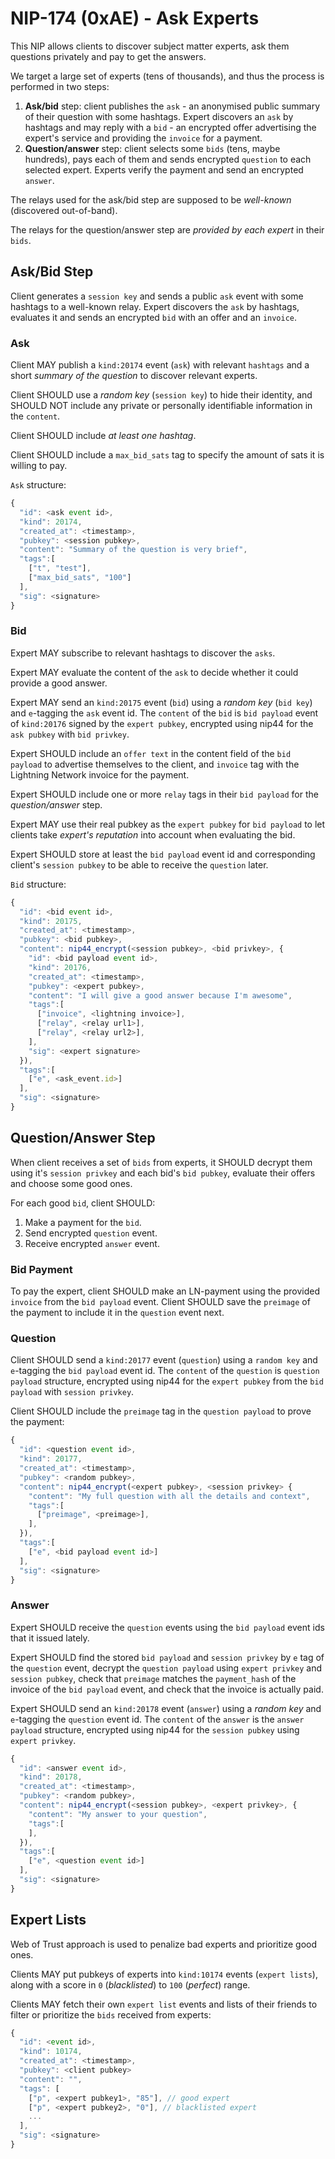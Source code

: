 # NIP-174 (0xAE) - Ask Experts

This NIP allows clients to discover subject matter experts, ask them questions privately and pay to get the answers.

We target a large set of experts (tens of thousands), and thus the process is performed in two steps:

1. **Ask/bid** step: client publishes the `ask` - an anonymised public summary of their question with some hashtags. Expert discovers an `ask` by hashtags and may reply with a `bid` - an encrypted offer advertising the expert's service and providing the `invoice` for a payment.
2. **Question/answer** step: client selects some `bids` (tens, maybe hundreds), pays each of them and sends encrypted `question` to each selected expert. Experts verify the payment and send an encrypted `answer`.   

The relays used for the ask/bid step are supposed to be *well-known* (discovered out-of-band). 

The relays for the question/answer step are *provided by each expert* in their `bids`.

## Ask/Bid Step

Client generates a `session key` and sends a public `ask` event with some hashtags to a well-known relay. Expert discovers the `ask` by hashtags, evaluates it and sends an encrypted `bid` with an offer and an `invoice`.

### Ask

Client MAY publish a `kind:20174` event (`ask`) with relevant `hashtags` and a short *summary of the question* to discover relevant experts.

Client SHOULD use a *random key* (`session key`) to hide their identity, and SHOULD NOT include any private or personally identifiable information in the `content`. 

Client SHOULD include *at least one hashtag*. 

Client SHOULD include a `max_bid_sats` tag to specify the amount of sats it is willing to pay.

`Ask` structure:
```js
{
  "id": <ask event id>,
  "kind": 20174,
  "created_at": <timestamp>,
  "pubkey": <session pubkey>,
  "content": "Summary of the question is very brief",
  "tags":[
    ["t", "test"],
    ["max_bid_sats", "100"]
  ],
  "sig": <signature>
}
```

### Bid

Expert MAY subscribe to relevant hashtags to discover the `asks`. 

Expert MAY evaluate the content of the `ask` to decide whether it could provide a good answer. 

Expert MAY send an `kind:20175` event (`bid`) using a *random key* (`bid key`) and `e`-tagging the `ask` event id. The `content` of the `bid` is `bid payload` event of `kind:20176` signed by the `expert pubkey`, encrypted using nip44 for the `ask pubkey` with `bid privkey`. 

Expert SHOULD include an `offer text` in the content field of the `bid payload` to advertise themselves to the client, and `invoice` tag with the Lightning Network invoice for the payment. 

Expert SHOULD include one or more `relay` tags in their `bid payload` for the *question/answer* step.

Expert MAY use their real pubkey as the `expert pubkey` for `bid payload` to let clients take *expert's reputation* into account when evaluating the bid.

Expert SHOULD store at least the `bid payload` event id and corresponding client's `session pubkey` to be able to receive the `question` later.

`Bid` structure:
```js
{
  "id": <bid event id>,
  "kind": 20175,
  "created_at": <timestamp>,
  "pubkey": <bid pubkey>,
  "content": nip44_encrypt(<session pubkey>, <bid privkey>, {
    "id": <bid payload event id>,
    "kind": 20176,
    "created_at": <timestamp>,
    "pubkey": <expert pubkey>,
    "content": "I will give a good answer because I'm awesome",
    "tags":[
      ["invoice", <lightning invoice>],
      ["relay", <relay url1>],
      ["relay", <relay url2>],
    ],
    "sig": <expert signature>
  }),
  "tags":[
    ["e", <ask_event.id>]
  ],
  "sig": <signature>
}
```

## Question/Answer Step

When client receives a set of `bids` from experts, it SHOULD decrypt them using it's `session privkey` and each bid's `bid pubkey`, evaluate their offers and choose some good ones. 

For each good `bid`, client SHOULD:
1. Make a payment for the `bid`.
2. Send encrypted `question` event.
3. Receive encrypted `answer` event.

### Bid Payment

To pay the expert, client SHOULD make an LN-payment using the provided `invoice` from the `bid payload` event. Client SHOULD save the `preimage` of the payment to include it in the `question` event next.

### Question

Client SHOULD send a `kind:20177` event (`question`) using a `random key` and `e`-tagging the `bid payload` event id. The `content` of the `question` is `question payload` structure, encrypted using nip44 for the `expert pubkey` from the `bid payload` with `session privkey`. 

Client SHOULD include the `preimage` tag in the `question payload` to prove the payment:

```js
{
  "id": <question event id>,
  "kind": 20177,
  "created_at": <timestamp>,
  "pubkey": <random pubkey>,
  "content": nip44_encrypt(<expert pubkey>, <session privkey> {
    "content": "My full question with all the details and context",
    "tags":[
      ["preimage", <preimage>],
    ],
  }),
  "tags":[
    ["e", <bid payload event id>]
  ],
  "sig": <signature>
}
```

### Answer

Expert SHOULD receive the `question` events using the `bid payload` event ids that it issued lately.

Expert SHOULD find the stored `bid payload` and `session privkey` by `e` tag of the `question` event, decrypt the `question payload` using `expert privkey` and `session pubkey`, check that `preimage` matches the `payment_hash` of the invoice of the `bid payload` event, and check that the invoice is actually paid. 

Expert SHOULD send an `kind:20178` event (`answer`) using a *random key* and `e`-tagging the `question` event id. The `content` of the `answer` is the `answer payload` structure, encrypted using nip44 for the `session pubkey` using `expert privkey`.

```js
{
  "id": <answer event id>,
  "kind": 20178,
  "created_at": <timestamp>,
  "pubkey": <random pubkey>,
  "content": nip44_encrypt(<session pubkey>, <expert privkey>, {
    "content": "My answer to your question",
    "tags":[
    ],
  }),
  "tags":[
    ["e", <question event id>]
  ],
  "sig": <signature>
}
```

## Expert Lists

Web of Trust approach is used to penalize bad experts and prioritize good ones.

Clients MAY put pubkeys of experts into `kind:10174` events (`expert lists`), along with a score in `0` (*blacklisted*) to `100` (*perfect*) range. 

Clients MAY fetch their own `expert list` events and lists of their friends to filter or prioritize the `bids` received from experts:

```js
{
  "id": <event id>,
  "kind": 10174,
  "created_at": <timestamp>,
  "pubkey": <client pubkey>
  "content": "",
  "tags": [
    ["p", <expert pubkey1>, "85"], // good expert
    ["p", <expert pubkey2>, "0"], // blacklisted expert
    ...
  ],
  "sig": <signature>
}
```
